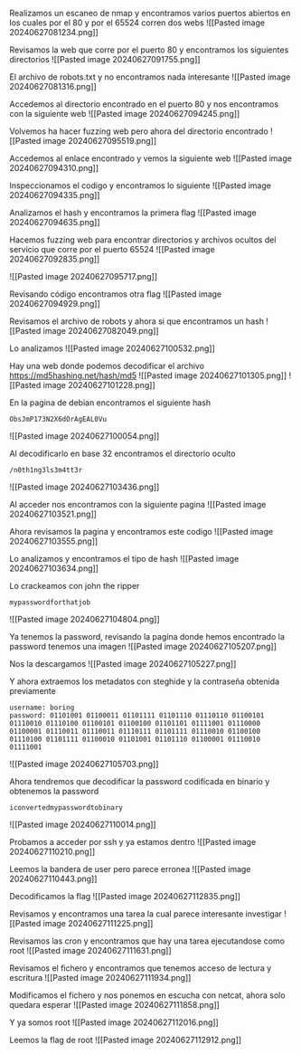 Realizamos un escaneo de nmap y encontramos varios puertos abiertos en los cuales por el 80 y por el 65524 corren dos webs
![[Pasted image 20240627081234.png]]

Revisamos la web que corre por el puerto 80 y encontramos los siguientes directorios
![[Pasted image 20240627091755.png]]

El archivo de robots.txt y no encontramos nada interesante
![[Pasted image 20240627081316.png]]

Accedemos al directorio encontrado en el puerto 80 y nos encontramos con la siguiente web
![[Pasted image 20240627094245.png]]

Volvemos ha hacer fuzzing web pero ahora del directorio encontrado
![[Pasted image 20240627095519.png]]

Accedemos al enlace encontrado y vemos la siguiente web
![[Pasted image 20240627094310.png]]

Inspeccionamos el codigo y encontramos lo siguiente
![[Pasted image 20240627094335.png]]

Analizamos el hash y encontramos la primera flag
![[Pasted image 20240627094635.png]]

Hacemos fuzzing web para encontrar directorios y archivos ocultos del servicio que corre por el puerto 65524
![[Pasted image 20240627092835.png]]

![[Pasted image 20240627095717.png]]

Revisando código encontramos otra flag
![[Pasted image 20240627094929.png]]

Revisamos el archivo de robots y ahora si que encontramos un hash
![[Pasted image 20240627082049.png]]

Lo analizamos
![[Pasted image 20240627100532.png]]

Hay una web donde podemos decodificar el archivo
https://md5hashing.net/hash/md5
![[Pasted image 20240627101305.png]]
![[Pasted image 20240627101228.png]]

En la pagina de debian encontramos el siguiente hash
```
ObsJmP173N2X6dOrAgEAL0Vu
```
![[Pasted image 20240627100054.png]]

Al decodificarlo en base 32 encontramos el directorio oculto
```
/n0th1ng3ls3m4tt3r
```
![[Pasted image 20240627103436.png]]

Al acceder nos encontramos con la siguiente pagina
![[Pasted image 20240627103521.png]]

Ahora revisamos la pagina y encontramos este codigo
![[Pasted image 20240627103555.png]]

Lo analizamos y encontramos el tipo de hash
![[Pasted image 20240627103634.png]]

Lo crackeamos con john the ripper
```
mypasswordforthatjob
```
![[Pasted image 20240627104804.png]]

Ya tenemos la password, revisando la pagina donde hemos encontrado la password tenemos una imagen
![[Pasted image 20240627105207.png]]

Nos la descargamos
![[Pasted image 20240627105227.png]]

Y ahora extraemos los metadatos con steghide y la contraseña obtenida previamente
```
username: boring
password: 01101001 01100011 01101111 01101110 01110110 01100101 01110010 01110100 01100101 01100100 01101101 01111001 01110000 01100001 01110011 01110011 01110111 01101111 01110010 01100100 01110100 01101111 01100010 01101001 01101110 01100001 01110010 01111001
```
![[Pasted image 20240627105703.png]]

Ahora tendremos que decodificar la password codificada en binario y obtenemos la password
```
iconvertedmypasswordtobinary
```
![[Pasted image 20240627110014.png]]

Probamos a acceder por ssh y ya estamos dentro
![[Pasted image 20240627110210.png]]

Leemos la bandera de user pero parece erronea
![[Pasted image 20240627110443.png]]

Decodificamos la flag
![[Pasted image 20240627112835.png]]

Revisamos y encontramos una tarea la cual parece interesante investigar
![[Pasted image 20240627111225.png]]

Revisamos las cron y encontramos que hay una tarea ejecutandose como root
![[Pasted image 20240627111631.png]]

Revisamos el fichero y encontramos que tenemos acceso de lectura y escritura
![[Pasted image 20240627111934.png]]

Modificamos el fichero y nos ponemos en escucha con netcat, ahora solo quedara esperar
![[Pasted image 20240627111858.png]]

Y ya somos root
![[Pasted image 20240627112016.png]]

Leemos la flag de root
![[Pasted image 20240627112912.png]]
